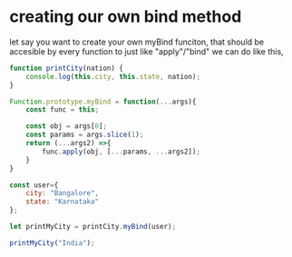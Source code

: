 # creating our own bind method


let say you want to create your own myBind funciton, that should be accesible by every function to just like "apply"/"bind" we can do like this,
```js
function printCity(nation) {
    console.log(this.city, this.state, nation);
}

Function.prototype.myBind = function(...args){
    const func = this;

    const obj = args[0];
    const params = args.slice(1);
    return (...args2) =>{
        func.apply(obj, [...params, ...args2]);
    }
}

const user={
    city: "Bangalore",
    state: "Karnataka"
};

let printMyCity = printCity.myBind(user);

printMyCity("India");
```